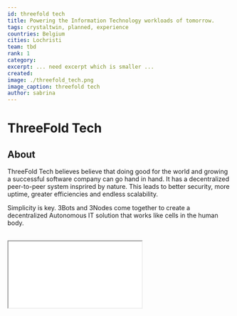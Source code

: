 ```yaml
---
id: threefold tech
title: Powering the Information Technology workloads of tomorrow.
tags: crystaltwin, planned, experience
countries: Belgium
cities: Lochristi
team: tbd
rank: 1
category: 
excerpt: ... need excerpt which is smaller ...
created: 
image: ./threefold_tech.png
image_caption: threefold tech
author: sabrina
---
```


# ThreeFold Tech

## About

ThreeFold Tech believes believe that doing good for the world and growing a successful software company can go hand in hand. It has a decentralized peer-to-peer system insprired by nature. This leads to better security, more uptime, greater efficiencies and endless scalability. 

Simplicity is key. 3Bots and 3Nodes come together to create a decentralized Autonomous IT solution that works like cells in the human body.


<BR>

<iframe src=

<BR>



## Mission

Our mission is to create a decentralized peer-to-peer system inspired by nature.

## Impact



## Powered by ThreeFold



## Join saving our planet!



## Support this project



## TFGrid solution

### Roadmap



